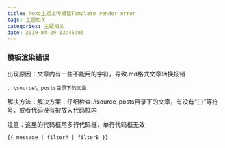 ```yaml
---
title: hexo主题上传报错Template render error
tags: 主题相关
categories: 主题相关
date: 2019-04-29 13:45:03
---
```

### 模板渲染错误

出现原因：文章内有一些不能用的字符，导致.md格式文章转换报错

```
..\source\_posts目录下的文章
```
解决方法：解决方案：仔细检查..\source\_posts目录下的文章，有没有“{ }”等符号，或者代码没有被放入代码框内

注意：这里的代码框用多行代码框，单行代码框无效

```
{{ message | filterA | filterB }}
```
